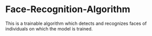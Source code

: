 # Face-Recognition-Algorithm
This is a trainable algorithm which detects and recognizes faces of individuals on which the model is trained.
